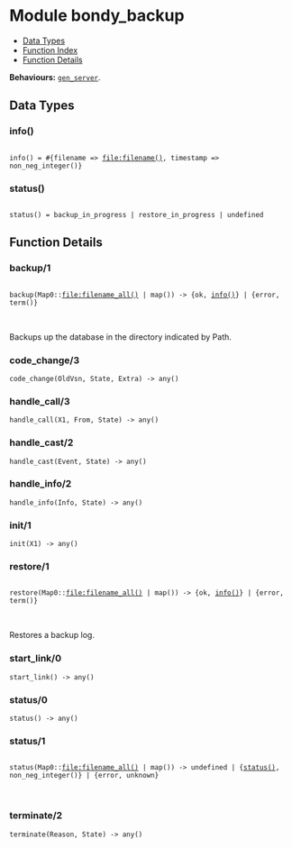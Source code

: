 

# Module bondy_backup #
* [Data Types](#types)
* [Function Index](#index)
* [Function Details](#functions)

__Behaviours:__ [`gen_server`](gen_server.md).

<a name="types"></a>

## Data Types ##


<a name="info()"></a>


### info() ###


<pre><code>
info() = #{filename =&gt; <a href="file.md#type-filename">file:filename()</a>, timestamp =&gt; non_neg_integer()}
</code></pre>


<a name="status()"></a>


### status() ###


<pre><code>
status() = backup_in_progress | restore_in_progress | undefined
</code></pre>


<a name="functions"></a>

## Function Details ##

<a name="backup-1"></a>

### backup/1 ###

<pre><code>
backup(Map0::<a href="file.md#type-filename_all">file:filename_all()</a> | map()) -&gt; {ok, <a href="#type-info">info()</a>} | {error, term()}
</code></pre>
<br />

Backups up the database in the directory indicated by Path.

<a name="code_change-3"></a>

### code_change/3 ###

`code_change(OldVsn, State, Extra) -> any()`

<a name="handle_call-3"></a>

### handle_call/3 ###

`handle_call(X1, From, State) -> any()`

<a name="handle_cast-2"></a>

### handle_cast/2 ###

`handle_cast(Event, State) -> any()`

<a name="handle_info-2"></a>

### handle_info/2 ###

`handle_info(Info, State) -> any()`

<a name="init-1"></a>

### init/1 ###

`init(X1) -> any()`

<a name="restore-1"></a>

### restore/1 ###

<pre><code>
restore(Map0::<a href="file.md#type-filename_all">file:filename_all()</a> | map()) -&gt; {ok, <a href="#type-info">info()</a>} | {error, term()}
</code></pre>
<br />

Restores a backup log.

<a name="start_link-0"></a>

### start_link/0 ###

`start_link() -> any()`

<a name="status-0"></a>

### status/0 ###

`status() -> any()`

<a name="status-1"></a>

### status/1 ###

<pre><code>
status(Map0::<a href="file.md#type-filename_all">file:filename_all()</a> | map()) -&gt; undefined | {<a href="#type-status">status()</a>, non_neg_integer()} | {error, unknown}
</code></pre>
<br />

<a name="terminate-2"></a>

### terminate/2 ###

`terminate(Reason, State) -> any()`

